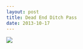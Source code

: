```yaml
---
layout: post
title: Dead End Ditch Pass
date: 2013-10-17
---
```

![](http://farm4.staticflickr.com/3794/10317851263_fbc60ff575_c.jpg)